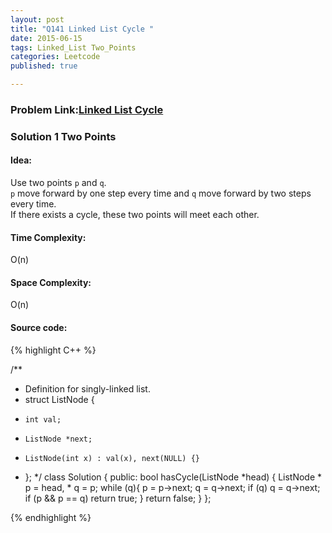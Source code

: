 ```yaml
---
layout: post
title: "Q141 Linked List Cycle "
date: 2015-06-15
tags: Linked_List Two_Points
categories: Leetcode
published: true

---
```

### Problem Link:[Linked List Cycle ](https://leetcode.com/problems/linked-list-cycle/) 

### Solution 1 Two Points

#### Idea:

Use two points `p` and `q`.    
`p` move forward by one step every time and `q` move forward by two steps every time.    
If there exists a cycle, these two points will meet each other.

#### Time Complexity:

O(n)

#### Space Complexity:

O(n)

#### Source code:
{% highlight C++ %}

/**
 * Definition for singly-linked list.
 * struct ListNode {
 *     int val;
 *     ListNode *next;
 *     ListNode(int x) : val(x), next(NULL) {}
 * };
 */
class Solution {
public:
    bool hasCycle(ListNode *head) {
        ListNode * p = head, * q = p;
        while (q){
            p = p->next;
            q = q->next;
            if (q)  q = q->next;
            if (p && p == q) return true;
        }
        return false;
    }
};

{% endhighlight %}
